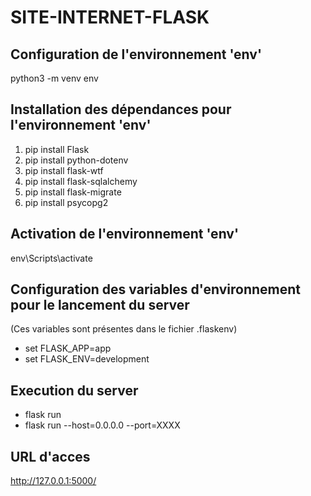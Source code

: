 # SITE-INTERNET-FLASK

## Configuration de l'environnement 'env'
python3 -m venv env

## Installation des dépendances pour l'environnement 'env'
1. pip install Flask  
2. pip install python-dotenv  
3. pip install flask-wtf  
4. pip install flask-sqlalchemy  
5. pip install flask-migrate  
6. pip install psycopg2

## Activation de l'environnement 'env'
env\Scripts\activate

## Configuration des variables d'environnement pour le lancement du server
(Ces variables sont présentes dans le fichier .flaskenv)
* set FLASK_APP=app  
* set FLASK_ENV=development

## Execution du server
* flask run  
* flask run --host=0.0.0.0 --port=XXXX

## URL d'acces
http://127.0.0.1:5000/